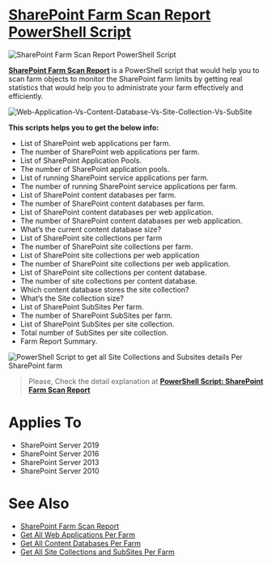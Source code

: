 # [SharePoint Farm Scan Report PowerShell Script](https://spgeeks.devoworx.com/sharepoint-farm-scan-report-powerhell-script/)

![SharePoint Farm Scan Report PowerShell Script](https://i1.wp.com/spgeeks.devoworx.com/wp-content/uploads/2020/03/SharePoint-Farm-Scan-Report-PowerShell-Script.png)

**[SharePoint Farm Scan Report](https://spgeeks.devoworx.com/sharepoint-farm-scan-report-powerhell-script/)** is a PowerShell script that would help you to scan farm objects to monitor the SharePoint farm limits by getting real statistics that would help you to administrate your farm effectively and efficiently.

![Web-Application-Vs-Content-Database-Vs-Site-Collection-Vs-SubSite](https://user-images.githubusercontent.com/49816567/85030976-c8c04800-b186-11ea-96b0-24cd8d743e1c.gif)

**This scripts helps you to get the below info:**

- List of SharePoint web applications per farm.
- The number of SharePoint web applications per farm.
- List of SharePoint Application Pools.
- The number of SharePoint application pools.
- List of running SharePoint service applications per farm.
- The number of running SharePoint service applications per farm.
- List of SharePoint content databases per farm.
- The number of SharePoint content databases per farm.
- List of SharePoint content databases per web application.
- The number of SharePoint content databases per web application.
- What’s the current content database size?
- List of SharePoint site collections per farm
- The number of SharePoint site collections per farm.
- List of SharePoint site collections per web application
- The number of SharePoint site collections per web application.
- List of SharePoint site collections per content database.
- The number of site collections per content database.
- Which content database stores the site collection?
- What’s the Site collection size?
- List of SharePoint SubSites Per farm.
- The number of SharePoint SubSites per farm.
- List of SharePoint SubSites per site collection.
- Total number of SubSites per site collection.
- Farm Report Summary.

![PowerShell Script to get all Site Collections and Subsites details Per SharePoint farm](https://i1.wp.com/spgeeks.devoworx.com/wp-content/uploads/2020/03/number-of-site-collections-per-content-database-in-SharePoint.png)

> Please, Check the detail explanation at **[PowerShell Script: SharePoint Farm Scan Report](https://spgeeks.devoworx.com/sharepoint-farm-scan-report-powerhell-script/)**

# Applies To

- SharePoint Server 2019
- SharePoint Server 2016
- SharePoint Server 2013
- SharePoint Server 2010

# See Also

- [SharePoint Farm Scan Report](https://spgeeks.devoworx.com/sharepoint-farm-scan-report-powerhell-script/)
- [Get All Web Applications Per Farm](https://spgeeks.devoworx.com/get-all-web-applications-per-farm/)
- [Get All Content Databases Per Farm](https://spgeeks.devoworx.com/get-all-content-databases-per-farm/)
- [Get All Site Collections and SubSites Per Farm](https://spgeeks.devoworx.com/all-site-collections-and-subsites-per-farm)

